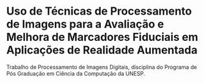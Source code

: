 # Uso de Técnicas de Processamento de Imagens para a Avaliação e Melhora de Marcadores Fiduciais em Aplicações de Realidade Aumentada
Trabalho de Processamento de Imagens Digitais, disciplina do Programa de Pós Graduação em Ciência da Computação da UNESP.
